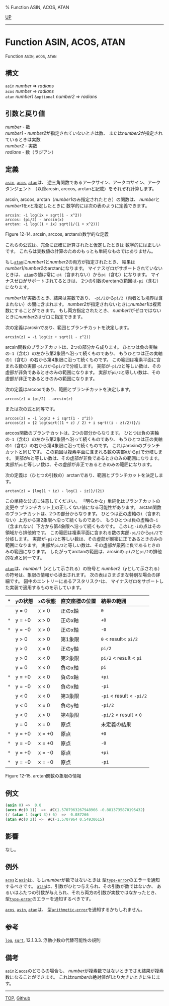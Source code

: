 % Function ASIN, ACOS, ATAN

[UP](12.2.html)  

---

# Function **ASIN, ACOS, ATAN**


Function `ASIN`, `ACOS`, `ATAN`


## 構文

`asin` *number* => *radians*  
`acos` *number* => *radians*  
`atan` *number1* `&optional` *number2* => *radians*


## 引数と戻り値

*number* - 数  
*number1* - *number2*が指定されていないときは数、
または*number2*が指定されているときは実数  
*number2* - 実数  
*radians* - 数（ラジアン）


## 定義

[`asin`](12.2.asin.html), [`acos`](12.2.asin.html), [`atan`](12.2.asin.html)は、
逆三角関数であるアークサイン、アークコサイン、アークタンジェント
（以降arcsin, arccos, arctanと記載）をそれぞれ計算します。

arcsin, arccos, arctan（*number1*のみ指定されたとき）の関数は、
*number*と*number1*を*x*と指定したときに
数学的には次の表のように定義できます。

```
arcsin: -i log(ix + sqrt(1 - x^2))
arccos: (pi/2) - arcsin(x)
arctan: -i log((1 + ix) sqrt(1/(1 + x^2)))
```

Figure 12-14. arcsin, arccos, arctanの数学的な定義

これらの公式は、完全に正確に計算されたと仮定したときは
数学的には正しいです。
これらは実数値の計算のためのもっとも単純なものではありません。

もし[`atan`](12.2.asin.html)に*number1*と*number2*の両方が指定されたとき、
結果は*number1*/*number2*のarctanになります。
マイナスゼロがサポートされていないときは、
[`atan`](12.2.asin.html)の値は常に`-pi`（含まれない）から`pi`（含む）になります。
マイナスゼロがサポートされてるときは、
2つの引数のarctanの範囲は`-pi`（含む）になります。

*number1*が実数のとき、結果は実数であり、
`-pi/2`から`pi/2`（両者とも境界は含まれない）の間に含まれます。
*number2*が指定されないときに*number1*は複素数にすることができます。
もし両方指定されたとき、
*number1*がゼロではないときに*number2*はゼロに指定できます。

次の定義はarcsinであり、範囲とブランチカットを決定します。

```
arcsin(z) = -i log(iz + sqrt(1 - z^2))
```

arcsin関数のブランチカットは、2つの部分から成ります。
ひとつは負の実軸の`-1`（含む）の左から第2象限へ沿って続くものであり、
もうひとつは正の実軸の`1`（含む）の右から第4象限に沿って続くものです。
この範囲は複素平面に含まれる数の実部`-pi/2`から`pi/2`で分岐します。
実部が`-pi/2`と等しい数は、その虚部が非負であるときのみの範囲になります。
実部が`pi/2`と等しい数は、その虚部が非正であるときのみの範囲になります。

次の定義はarccosであり、範囲とブランチカットを決定します。

```
arccos(z) = (pi/2) - arcsin(z)
```

または次の式と同等です。

```
arccos(z) = -i log(z + i sqrt(1 - z^2))
arccos(z) = {2 log(sqrt((1 + z) / 2) + i sqrt((i - z)/2))}/i
```

arccos関数のブランチカットは、2つの部分からなります。
ひとつは負の実軸の`-1`（含む）の左から第2象限へ沿って続くものであり、
もうひとつは正の実軸の`1`（含む）の右から第4象限に沿って続くものです。
これはarcsinのブランチカットと同じです。
この範囲は複素平面に含まれる数の実部`0`から`pi`で分岐します。
実部が`0`と等しい数は、その虚部が非負であるときのみの範囲になります。
実部が`pi`と等しい数は、その虚部が非正であるときのみの範囲になります。

次の定義は（ひとつの引数の）arctanであり、範囲とブランチカットを決定します。

```
arctan(z) = {log(1 + iz) - log(1 - iz)}/(2i)
```

この単純な公式に注意してください。
「明らかな」単純化はブランチカットの変更や
ブランチカット上の正しくない値になる可能性があります。
arctan関数のブランチカットは、2つの部分からなります。
ひとつは正の虚軸の`i`（含まれない）上方から第2象限へ沿って続くものであり、
もうひとつは負の虚軸の`-i`（含まれない）下方から第4象限へ沿って続くものです。
この`i`と`-i`の点はその領域から排他的です。
この範囲は複素平面に含まれる数の実部`-pi/2`から`pi/2`で分岐します。
実部が`-pi/2`と等しい数は、その虚部が厳密に正であるときのみの範囲になります。
実部が`pi/2`と等しい数は、その虚部が厳密に負であるときのみの範囲になります。
したがってarctanの範囲は、arcsinの`-pi/2`と`pi/2`の排他的な点と同一です。

[`atan`](12.2.asin.html)は、*number1*（*x*として示される）の符号と
*number2*（*y*として示される）の符号は、象限の情報から導出されます。
次の表はさまざまな特別な場合の詳細です。
図中のエントリーにあるアスタリスク`*`は、
マイナスゼロをサポートした実装で適用するものを示しています。

|`*` |`y`の状態|`x`の状態|直交座標の位置|結果の範囲               |
|:---|:--------|:--------|:-------------|:------------------------|
|    |y = 0    |x > 0    |正のx軸       |`0`                      |
|`*` |y = +0   |x > 0    |正のx軸       |`+0`                     |
|`*` |y = -0   |x > 0    |正のx軸       |`-0`                     |
|    |y > 0    |x > 0    |第1象限       |`0` < result< `pi/2`     |
|    |y > 0    |x = 0    |正のy軸       |`pi/2`                   |
|    |y > 0    |x < 0    |第2象限       |`pi/2` < result < `pi`   |
|    |y = 0    |x < 0    |負のx軸       |`pi`                     |
|`*` |y = +0   |x < 0    |負のx軸       |`+pi`                    |
|`*` |y = -0   |x < 0    |負のx軸       |`-pi`                    |
|    |y < 0    |x < 0    |第3象限       |`-pi` < result < `-pi/2` |
|    |y < 0    |x = 0    |負のy軸       |`-pi/2`                  |
|    |y < 0    |x > 0    |第4象限       |`-pi/2` < result < `0`   |
|    |y = 0    |x = 0    |原点          |未定義の結果             |
|`*` |y = +0   |x = +0   |原点          |`+0`                     |
|`*` |y = -0   |x = +0   |原点          |`-0`                     |
|`*` |y = +0   |x = -0   |原点          |`+pi`                    |
|`*` |y = -0   |x = -0   |原点          |`-pi`                    |

Figure 12-15. arctan関数の象限の情報


## 例文

```lisp
(asin 0) =>  0.0 
(acos #c(0 1))  =>  #C(1.5707963267948966 -0.8813735870195432)
(/ (atan 1 (sqrt 3)) 6)  =>  0.087266 
(atan #c(0 2)) =>  #C(-1.5707964 0.54930615)
```


## 影響

なし。


## 例外

[`acos`](12.2.asin.html)と[`asin`](12.2.asin.html)は、もし*number*が数ではないときは
型[`type-error`](4.4.type-error.html)のエラーを通知するべきです。
[`atan`](12.2.asin.html)は、引数がひとつ与えられ、その引数が数ではないか、
あるいはふたつの引数が与えられ、それら両方の引数が実数ではなかったとき、
型[`type-error`](4.4.type-error.html)のエラーを通知するべきです。

[`acos`](12.2.asin.html), [`asin`](12.2.asin.html), [`atan`](12.2.asin.html)は、
型[`arithmetic-error`](12.2.arithmetic-error.html)を通知するかもしれません。


## 参考

[`log`](12.2.log.html),
[`sqrt`](12.2.sqrt.html),
12.1.3.3. 浮動小数の代替可能性の規則


## 備考

[`asin`](12.2.asin.html)と[`acos`](12.2.asin.html)のどちらの場合も、
*number*が複素数ではないときでさえ結果が複素数になることができます。
これは*number*の絶対値が1より大きいときに生じます。


---
[TOP](index.html),  [Github](https://github.com/nptcl/npt-japanese)

